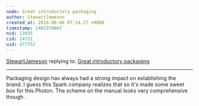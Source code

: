 ```yaml
---
node: Great introductory packaging
author: StewartJameson
created_at: 2016-06-08 07:24:27 +0000
timestamp: 1465370667
nid: 13035
cid: 14731
uid: 477752
---
```




[StewartJameson](../profile/StewartJameson) replying to: [Great introductory packaging](../notes/warren/04-27-2016/great-introductory-packaging)

----
Packaging design has always had a strong impact on establishing the brand. I guess this Spark company realizes that so it's made some sweet box for this Photon. The scheme on the manual looks very comprehensive though .